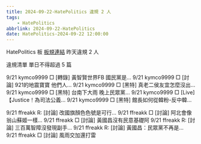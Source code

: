 ```yaml
---
title: 2024-09-22-HatePolitics 違規 2 人
tags:
    - HatePolitics
abbrlink: 2024-09-22-HatePolitics
date: HatePolitics-2024-09-22 12:00:00
---
```

HatePolitics 板 [板規連結](https://www.ptt.cc/bbs/HatePolitics/M.1617115262.A.D60.html)
昨天違規 2 人
<!-- more -->

違規清單
單日不得超過 5 篇

9/21 kymco9999 □ [轉錄] 黃智賢世界FB 國民黨是…
9/21 kymco9999 □ [討論] 921的地震寶寶 他們人…
9/21 kymco9999 □ [黑特] 真老二侯友宜怎麼沒出…
9/21 kymco9999 □ [黑特] 台南下大雨 晚上民眾黨…
9/21 kymco9999 □ [Live] 【Justice！為司法公義…
9/21 kymco9999 □ [黑特] 館長如何從韓粉-反中韓…

9/21 ffreakk R: [討論] 改國旗顏色色號是可行…
9/21 ffreakk □ [討論] 阿北會像翁山蘇姬一樣…
9/21 ffreakk □ [討論] 黃國昌沒有民意基礎阿
9/21 ffreakk R: [討論] 三百萬智障沒發現副手…
9/21 ffreakk R: [討論] 黃國昌：民眾黨不再是…
9/21 ffreakk □ [討論] 風雨交加還打雷